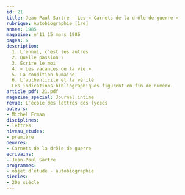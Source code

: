 ```yaml
---
id: 21
title: Jean-Paul Sartre – Les « Carnets de la drôle de guerre »
rubrique: Autobiographie [1re]
annee: 1985
magazine: n°11 15 mars 1986
pages: 6
description: 
  1. L’ennui, c’est les autres
  2. Quelle passion ?
  3. Écrire le moi
  4. « Les vacances de la vie »
  5. La condition humaine
  6. L’authenticité et la vérité
  Les indications bibliographiques figurent en fin de numéro.
article_pdf: 21.pdf
magazine_special: Journal intime
revue: L’école des lettres des lycées
auteurs:
- Michel Erman
disciplines:
- lettres
niveau_etudes:
- première
oeuvres:
- Carnets de la drôle de guerre
ecrivains:
- Jean-Paul Sartre
programmes:
- objet d’étude - autobiographie
siecles:
- 20e siècle
---
```

